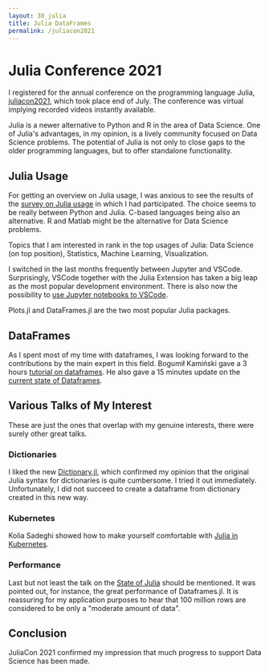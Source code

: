 ```yaml
---
layout: 30_julia
title: Julia DataFrames
permalink: /juliacon2021
---
```



# Julia Conference 2021

I registered for the annual conference on the programming language Julia, [juliacon2021](https://juliacon.org/2021/), which took place end of July.
The conference was virtual implying recorded videos instantly available. 

Julia is a newer alternative to Python and R in the area of Data Science. One of Julia's advantages, in my opinion, is a lively community focused on Data Science problems. 
The potential of Julia is not only to close gaps to the older programming languages, but to offer standalone functionality.

## Julia Usage

For getting an overview on Julia usage, I was anxious to see the results of the [survey on Julia usage](https://live.juliacon.org/talk/WDFZWG) in which I had participated. 
The choice seems to be really between Python and Julia. C-based languages being also an alternative. R and Matlab might be the alternative for Data Science problems. 

Topics that I am interested in rank in the top usages of Julia: Data Science (on top position), Statistics, Machine Learning, Visualization. 

I switched in the last months frequently between Jupyter and VSCode. Surprisingly, VSCode together with the Julia Extension has taken a big leap as the most popular development environment.
There is also now the possibility to [use Jupyter notebooks to VSCode](https://live.juliacon.org/talk/AUYF3X). 

Plots.jl and DataFrames.jl are the two most popular Julia packages.

## DataFrames

As I spent most of my time with dataframes, I was looking forward to the contributions by the main expert in this field. 
Bogumił Kamiński gave a 3 hours [tutorial on dataframes](https://www.youtube.com/watch?v=tJf24gfcSto).
He also gave a 15 minutes update on the [current state of Dataframes](https://live.juliacon.org/talk/VSMCQG).

## Various Talks of My Interest

These are just the ones that overlap with my genuine interests, there were surely other great talks.

### Dictionaries

I liked the new [Dictionary.jl](https://live.juliacon.org/talk/WRNAEN), which confirmed my opinion that the original Julia syntax for dictionaries is quite cumbersome. 
I tried it out immediately. Unfortunately, I did not succeed to create a dataframe from dictionary created in this new way. 

### Kubernetes
Kolia Sadeghi showed how to make yourself comfortable with [Julia in Kubernetes](https://live.juliacon.org/talk/9LCKEQ).

### Performance 
Last but not least the talk on the [State of Julia](https://live.juliacon.org/talk/UJUE8P) should be mentioned. It was pointed out, for instance, the great performance of Dataframes.jl.
It is reassuring for my application purposes to hear that 100 million rows are considered to be only a "moderate amount of data". 

## Conclusion 

JuliaCon 2021 confirmed my impression that much progress to support Data Science has been made. 
